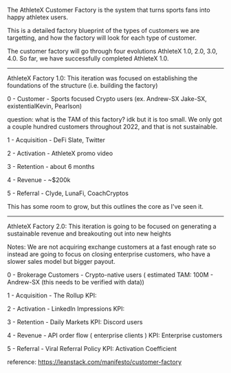 The AthleteX Customer Factory is the system that turns sports fans into happy athletex users.

This is a detailed factory blueprint of the types of customers we are targetting, and how the factory will look for each type of customer.

The customer factory will go through four evolutions AthleteX 1.0, 2.0, 3.0, 4.0.
So far, we have successfully completed AthleteX 1.0.

-----------------------------------------------------------------------------

AthleteX Factory 1.0:  This iteration was focused on establishing the foundations of the structure (i.e. building the factory)

0 - Customer - Sports focused Crypto users (ex. Andrew-SX Jake-SX, existentialKevin, Pearlson)

question: what is the TAM of this factory?  idk but it is too small.  We only got a couple hundred customers throughout 2022, and that is not sustainable.

1 - Acquisition - DeFi Slate, Twitter

2 - Activation - AthleteX promo video

3 - Retention - about 6 months

4 - Revenue - ~$200k

5 - Referral - Clyde, LunaFi, CoachCryptos

This has some room to grow, but this outlines the core as I've seen it.

-----------------------------------------------------------------------------

AthleteX Factory 2.0: This iteration is going to be focused on generating a sustainable revenue and breakouting out into new heights

Notes:
We are not acquiring exchange customers at a fast enough rate so instead are going to focus on closing enterprise customers, who have a slower sales model but bigger payout.

0 - Brokerage Customers - Crypto-native users ( estimated TAM: 100M - Andrew-SX (this needs to be verified with data))

1 - Acquisition - The Rollup 
    KPI: 

2 - Activation - LinkedIn Impressions
    KPI: 

3 - Retention - Daily Markets
    KPI: Discord users

4 - Revenue - API order flow ( enterprise clients )
    KPI: Enterprise customers 

5 - Referral - Viral Referral Policy
    KPI: Activation Coefficient


reference: https://leanstack.com/manifesto/customer-factory
